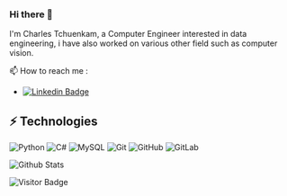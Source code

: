 ### Hi there 👋

I'm Charles Tchuenkam, a Computer Engineer interested in data engineering, i have also worked on various other field such as computer vision.

📫 How to reach me :
* [![Linkedin Badge](https://img.shields.io/badge/-Charles_Tchuenkam-blue?style=flat-square&logo=Linkedin&logoColor=white&link=https://www.linkedin.com/in/charles-tchuenkam-61153114b/)](https://www.linkedin.com/in/charles-tchuenkam-61153114b/)

## ⚡ Technologies

<!--- just --->
![Python](https://img.shields.io/badge/-Python-black?style=flat-square&logo=Python)
![C#](https://img.shields.io/badge/C%23-239120?style=for-the-badge&logo=c-sharp&logoColor=white)
![MySQL](https://img.shields.io/badge/-MySQL-black?style=flat-square&logo=mysql)
![Git](https://img.shields.io/badge/-Git-black?style=flat-square&logo=git)
![GitHub](https://img.shields.io/badge/-GitHub-181717?style=flat-square&logo=github)
![GitLab](https://img.shields.io/badge/-GitLab-181717?style=flat-square&logo=gitlab)

![Github Stats](https://github-readme-stats.vercel.app/api?username=tchuam0215&count_private=true&show_icons=true&include_all_commits=true)

![Visitor Badge](https://komarev.com/ghpvc/?username=tchuam0215&color=green)

<!--
**tchuam0215/tchuam0215** is a ✨ _special_ ✨ repository because its `README.md` (this file) appears on your GitHub profile.

Here are some ideas to get you started:

- 🔭 I’m currently working on ...
- 🌱 I’m currently learning ...
- 👯 I’m looking to collaborate on ...
- 🤔 I’m looking for help with ...
- 💬 Ask me about ...
- 📫 How to reach me: ...
- 😄 Pronouns: ...
- ⚡ Fun fact: ...
-->
